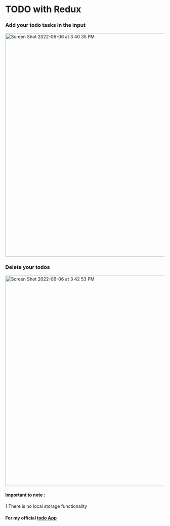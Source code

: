# TODO with Redux


### Add your todo tasks in the input

<img width="706" alt="Screen Shot 2022-06-06 at 3 40 35 PM" src="https://user-images.githubusercontent.com/92553207/172235366-d514dda0-d717-4984-a8dd-a9afde9e496a.png">

### Delete your todos 

<img width="665" alt="Screen Shot 2022-06-06 at 3 42 53 PM" src="https://user-images.githubusercontent.com/92553207/172235771-f7a5e1ad-f76f-457b-afec-ec9fecdd1a7e.png">

#### Important to note :
1 There is no local storage functionality 


#### For my official [todo App](https://github.com/oswhyteknits/TodoApp-React) 
